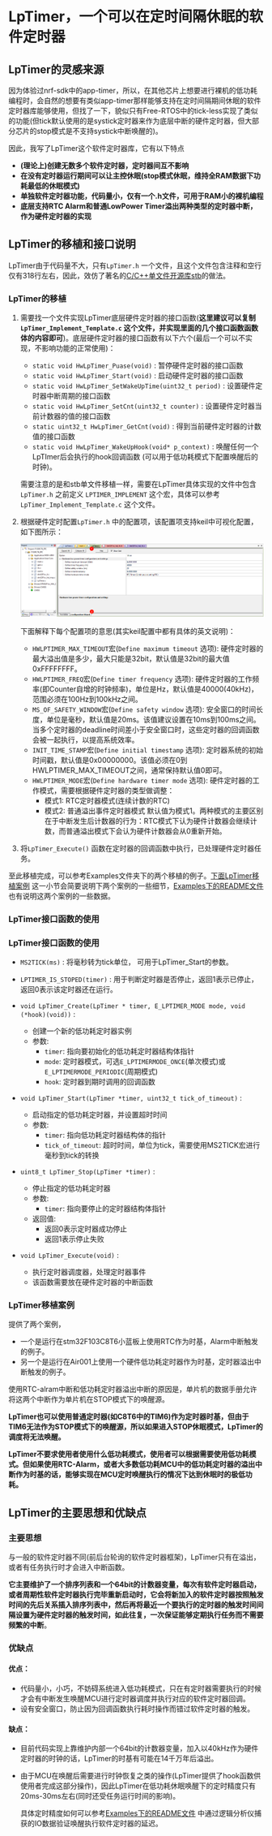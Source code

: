 # LpTimer，一个可以在定时间隔休眠的软件定时器

## LpTimer的灵感来源

因为体验过nrf-sdk中的app-timer，所以，在其他芯片上想要进行裸机的低功耗编程时，会自然的想要有类似app-timer那样能够支持在定时间隔期间休眠的软件定时器库能够使用，但找了一下，貌似只有Free-RTOS中的tick-less实现了类似的功能(但tick默认使用的是systick定时器来作为底层中断的硬件定时器，但大部分芯片的stop模式是不支持systick中断唤醒的)。

因此，我写了LpTimer这个软件定时器库，它有以下特点

- **(理论上)创建无数多个软件定时器，定时器间互不影响**
- **在没有定时器运行期间可以让主控休眠(stop模式休眠，维持全RAM数据下功耗最低的休眠模式)**
- **单独软件定时器功能，代码量小，仅有一个.h文件，可用于RAM小的裸机编程**
- **底层支持RTC Alarm和普通LowPower Timer溢出两种类型的定时器中断，作为硬件定时器的实现**

## LpTimer的移植和接口说明

LpTimer由于代码量不大，只有`LpTimer.h` 一个文件，且这个文件包含注释和空行仅有318行左右，因此，效仿了著名的[C/C++单文件开源库stb](https://github.com/nothings/stb/tree/master)的做法。

### LpTimer的移植

1. 需要找一个文件实现LpTimer底层硬件定时器的接口函数(**这里建议可以复制`LpTimer_Implement_Template.c` 这个文件，并实现里面的几个接口函数函数体的内容即可**)。底层硬件定时器的接口函数有以下六个(最后一个可以不实现，不影响功能的正常使用)：

   - `static void HwLpTimer_Puase(void)` : 暂停硬件定时器的接口函数
   - `static void HwLpTimer_Start(void)` : 启动硬件定时器的接口函数
   - `static void HwLpTimer_SetWakeUpTime(uint32_t period)` : 设置硬件定时器中断周期的接口函数
   - `static void HwLpTimer_SetCnt(uint32_t counter)` : 设置硬件定时器当前计数器的值的接口函数
   - `static uint32_t HwLpTimer_GetCnt(void)` : 得到当前硬件定时器的计数值的接口函数
   - `static void HwLpTimer_WakeUpHook(void* p_context)` : 唤醒任何一个LpTImer后会执行的hook回调函数 (可以用于低功耗模式下配置唤醒后的时钟)。

   需要注意的是和stb单文件移植一样，需要在LpTimer具体实现的文件中包含`LpTimer.h` 之前定义 `LPTIMER_IMPLEMENT` 这个宏，具体可以参考`LpTimer_Implement_Template.c` 这个文件。

2. 根据硬件定时配置`LpTimer.h` 中的配置项，该配置项支持keil中可视化配置，如下图所示：

   ![keil配置](./pic/keil配置.png)

   下面解释下每个配置项的意思(其实keil配置中都有具体的英文说明)：
   - `HWLPTIMER_MAX_TIMEOUT`宏(`Define maximum timeout`  选项): 硬件定时器的最大溢出值是多少，最大只能是32bit，默认值是32bit的最大值 0xFFFFFFFF。
   - `HWLPTIMER_FREQ`宏(`Define timer frequency` 选项): 硬件定时器的工作频率(即Counter自增的时钟频率)，单位是Hz，默认值是40000(40kHz)，范围必须在100Hz到100kHz之间。
   - `MS_OF_SAFETY_WINDOW`宏(`Define safety window` 选项): 安全窗口的时间长度，单位是毫秒，默认值是20ms。该值建议设置在10ms到100ms之间。当多个定时器的deadline时间差小于安全窗口时，这些定时器的回调函数会被一起执行，以提高系统效率。
   - `INIT_TIME_STAMP`宏(`Define initial timestamp` 选项): 定时器系统的初始时间戳，默认值是0x00000000。该值必须在0到HWLPTIMER_MAX_TIMEOUT之间，通常保持默认值0即可。
   - `HWLPTIMER_MODE`宏(`Define hardware timer mode` 选项): 硬件定时器的工作模式，需要根据硬件定时器的类型做调整：
     - 模式1: RTC定时器模式(连续计数的RTC)
     - 模式2: 普通溢出事件定时器模式
     默认值为模式1。两种模式的主要区别在于中断发生后计数器的行为：RTC模式下认为硬件计数器会继续计数，而普通溢出模式下会认为硬件计数器会从0重新开始。

3. 将`LpTimer_Execute()` 函数在定时器的回调函数中执行，已处理硬件定时器任务。

至此移植完成，可以参考Examples文件夹下的两个移植的例子。[下面LpTimer移植案例](##LpTimer移植案例) 这一小节会简要说明下两个案例的一些细节，[Examples下的README文件](.\Examples\README.md)也有说明这两个案例的一些数据。

### LpTimer接口函数的使用

### LpTimer接口函数的使用

- `MS2TICK(ms)` : 将毫秒转为tick单位， 可用于LpTimer_Start的参数。
- `LPTIMER_IS_STOPED(timer)` : 用于判断定时器是否停止，返回1表示已停止，返回0表示该定时器还在运行。

- `void LpTimer_Create(LpTimer * timer, E_LPTIMER_MODE mode, void (*hook)(void))` : 
  - 创建一个新的低功耗定时器实例
  - 参数:
    - `timer`: 指向要初始化的低功耗定时器结构体指针
    - `mode`: 定时器模式，可选`E_LPTIMERMODE_ONCE`(单次模式)或`E_LPTIMERMODE_PERIODIC`(周期模式)
    - `hook`: 定时器到期时调用的回调函数

- `void LpTimer_Start(LpTimer *timer, uint32_t tick_of_timeout)` :
  - 启动指定的低功耗定时器，并设置超时时间
  - 参数:
    - `timer`: 指向低功耗定时器结构体的指针
    - `tick_of_timeout`: 超时时间，单位为tick，需要使用MS2TICK宏进行毫秒到tick的转换

- `uint8_t LpTimer_Stop(LpTimer *timer)` :
  - 停止指定的低功耗定时器
  - 参数:
    - `timer`: 指向要停止的定时器结构体指针
  - 返回值:
    - 返回0表示定时器成功停止
    - 返回1表示停止失败

- `void LpTimer_Execute(void)` :
  - 执行定时器调度器，处理定时器事件
  - 该函数需要放在硬件定时器的中断函数

### LpTimer移植案例

提供了两个案例，

- 一个是运行在stm32F103C8T6小蓝板上使用RTC作为时基，Alarm中断触发的例子。
- 另一个是运行在Air001上使用一个硬件低功耗定时器作为时基，定时器溢出中断触发的例子。

使用RTC-alram中断和低功耗定时器溢出中断的原因是，单片机的数据手册允许将这两个中断作为单片机在STOP模式下的唤醒源。

**LpTimer也可以使用普通定时器(如C8T6中的TIM6)作为定时器时基，但由于TIM6无法作为STOP模式下的唤醒源，所以如果进入STOP休眠模式，LpTimer的调度将无法唤醒。**

**LpTimer不要求使用者使用什么低功耗模式，使用者可以根据需要使用低功耗模式。但如果使用RTC-Alarm，或者大多数低功耗MCU中的低功耗定时器的溢出中断作为时基的话，能够实现在MCU定时唤醒执行的情况下达到休眠时的极低功耗。**


## LpTimer的主要思想和优缺点

### 主要思想

与一般的软件定时器不同(前后台轮询的软件定时器框架)，LpTimer只有在溢出，或者有任务执行时才会进入中断函数。

**它主要维护了一个排序列表和一个64bit的计数器变量，每次有软件定时器启动，或者周期性软件定时器执行完毕重新启动时，它会将新加入的软件定时器按照触发时间的先后关系插入排序列表中，然后再将最近一个要执行的定时器的触发时间间隔设置为硬件定时器的触发时间，如此往复，一次保证能够定期执行任务而不需要频繁的中断**。

### 优缺点

#### 优点：

- 代码量小，小巧，不妨碍系统进入低功耗模式，只在有定时器需要执行的时候才会有中断发生唤醒MCU进行定时器调度并执行对应的软件定时器回调。
- 设有安全窗口，防止因为回调函数执行耗时操作而错过软件定时器的触发。

#### 缺点：

- 目前代码实现上靠维护内部一个64bit的计数器变量，加入以40kHz作为硬件定时器的时钟的话，LpTimer的时基有可能在14千万年后溢出。

- 由于MCU在唤醒后需要进行时钟恢复之类的操作(LpTimer提供了hook函数供使用者完成这部分操作)，因此LpTimer在低功耗休眠唤醒下的定时精度只有20ms-30ms左右(同时还受任务运行时间的影响)。

  具体定时精度如何可以参考[Examples下的README文件](.\Examples\README.md) 中通过逻辑分析仪捕获的IO数据验证唤醒执行软件定时器的延迟。

